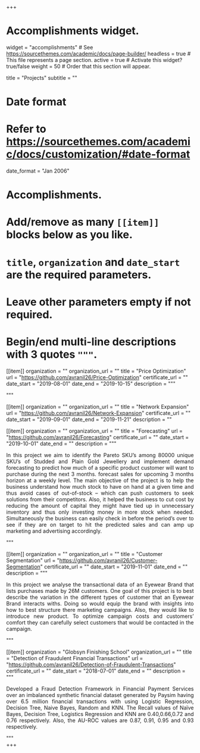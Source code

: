 +++
# Accomplishments widget.
widget = "accomplishments"  # See https://sourcethemes.com/academic/docs/page-builder/
headless = true  # This file represents a page section.
active = true  # Activate this widget? true/false
weight = 50  # Order that this section will appear.

title = "Projects"
subtitle = ""

# Date format
#   Refer to https://sourcethemes.com/academic/docs/customization/#date-format
date_format = "Jan 2006"

# Accomplishments.
#   Add/remove as many `[[item]]` blocks below as you like.
#   `title`, `organization` and `date_start` are the required parameters.
#   Leave other parameters empty if not required.
#   Begin/end multi-line descriptions with 3 quotes `"""`.


[[item]]
  organization = ""
  organization_url = ""
  title = "Price Optimization"
  url = "https://github.com/avranil26/Price-Optimization"
  certificate_url = ""
  date_start = "2019-08-01"
  date_end = "2019-10-15"
  description = """<p style='text-align: justify;'></p>"""
  
[[item]]
  organization = ""
  organization_url = ""
  title = "Network Expansion"
  url = "https://github.com/avranil26/Network-Expansion"
  certificate_url = ""
  date_start = "2019-09-01"
  date_end = "2019-11-21"
  description = ""

[[item]]
  organization = ""
  organization_url = ""
  title = "Forecasting"
  url = "https://github.com/avranil26/Forecasting"
  certificate_url = ""
  date_start = "2019-10-01"
  date_end = ""
  description = """<p style='text-align: justify;'>In this project we aim to identify the Pareto SKU’s among 80000 unique SKU’s of Studded and Plain Gold Jewellery and implement demand forecasting to predict how much of a specific product customer will want to purchase during the next 3 months. forecast sales for upcoming 3 months horizon at a weekly level. The main objective of the project is to help the business understand how much stock to have on hand at a given time and thus avoid cases of out-of-stock – which can push customers to seek solutions from their competitors. Also, it helped the business to cut cost by reducing the amount of capital they might have tied up in unnecessary inventory and thus only investing money in more stock when needed. Simultaneously the business can easily check in before the period’s over to see if they are on target to hit the predicted sales and can amp up marketing and advertising accordingly.</p>"""

[[item]]
  organization = ""
  organization_url = ""
  title = "Customer Segmentation"
  url = "https://github.com/avranil26/Customer-Segmentation"
  certificate_url = ""
  date_start = "2019-11-01"
  date_end = ""
  description = """<p style='text-align: justify;'>In this project we analyse the transactional data of an Eyewear Brand that lists purchases made by 26M customers. One goal of this project is to best describe the variation in the different types of customer that an Eyewear Brand interacts withs. Doing so would equip the brand with insights into how to best structure there marketing campaigns. Also, they would like to introduce new product. To optimize campaign costs and customers’ comfort they can carefully select customers that would be contacted in the campaign. </p>"""

[[item]]
  organization = "Globsyn Finishing School"
  organization_url = ""
  title = "Detection of Fraudulent Financial Transactions"
  url = "https://github.com/avranil26/Detection-of-Fraudulent-Transactions"
  certificate_url = ""
  date_start = "2018-07-01"
  date_end = ""
  description = """<p style='text-align: justify;'>Developed a Fraud Detection Framework in Financial Payment Services over an imbalanced synthetic financial dataset generated by Paysim having over 6.5 million financial transactions with using Logistic Regression, Decision Tree, Naive Bayes, Random and KNN. The Recall values of Naïve Bayes, Decision Tree, Logistics Regression and KNN are 0.40,0.66,0.72 and 0.76 respectively. Also, the AU-ROC values are 0.87, 0.91, 0.95 and 0.93 respectively.</p> """  
+++
